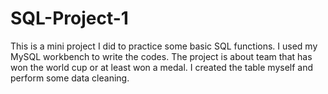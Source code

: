 # SQL-Project-1
This is a mini project I did to practice some basic SQL functions.
I used my MySQL workbench to write the codes.
The project is about team that has won the world cup or at least won a medal.
I created the table myself and perform some data cleaning.
